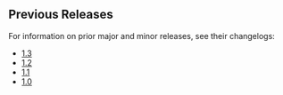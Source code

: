 ## Previous Releases
For information on prior major and minor releases, see their changelogs:
- [1.3](https://github.com/dbt-labs/dbt-redshift/blob/1.3.latest/CHANGELOG.md)
- [1.2](https://github.com/dbt-labs/dbt-redshift/blob/1.2.latest/CHANGELOG.md)
- [1.1](https://github.com/dbt-labs/dbt-redshift/blob/1.1.latest/CHANGELOG.md)
- [1.0](https://github.com/dbt-labs/dbt-redshift/blob/1.0.latest/CHANGELOG.md)

